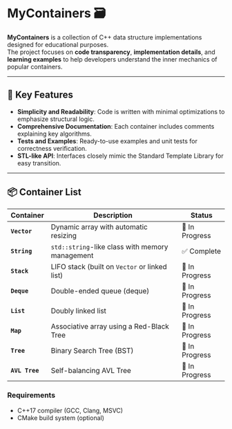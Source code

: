 # MyContainers 🗃️

**MyContainers** is a collection of C++ data structure implementations designed for educational purposes.  
The project focuses on **code transparency**, **implementation details**, and **learning examples** to help developers understand the inner mechanics of popular containers.

---

## 🌟 Key Features

- **Simplicity and Readability**: Code is written with minimal optimizations to emphasize structural logic.
- **Comprehensive Documentation**: Each container includes comments explaining key algorithms.
- **Tests and Examples**: Ready-to-use examples and unit tests for correctness verification.
- **STL-like API**: Interfaces closely mimic the Standard Template Library for easy transition.

---

## 📦 Container List

| Container                | Description                                          | Status        |
|--------------------------|-----------------------------------------------------|---------------|
| **`Vector`**             | Dynamic array with automatic resizing               | 🚧 In Progress  |
| **`String`**             | `std::string`-like class with memory management     | ✅ Complete   |
| **`Stack`**              | LIFO stack (built on `Vector` or linked list)       |🚧 In Progress  |
| **`Deque`**              | Double-ended queue (deque)                          | 🚧 In Progress |
| **`List`**               | Doubly linked list                                   | 🚧 In Progress   |
| **`Map`**                | Associative array using a Red-Black Tree            | 🚧 In Progress   |
| **`Tree`**               | Binary Search Tree (BST)                            | 🚧 In Progress   |
| **`AVL Tree`**           | Self-balancing AVL Tree                             | 🚧 In Progress |


### Requirements
- C++17 compiler (GCC, Clang, MSVC)
- CMake build system (optional)
